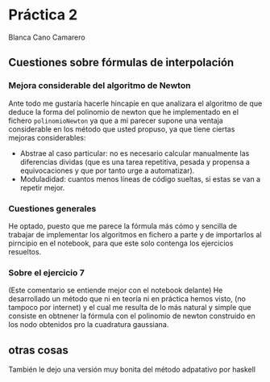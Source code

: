 # Práctica 2

Blanca Cano Camarero

## Cuestiones sobre fórmulas de interpolación

### Mejora considerable del algoritmo de Newton

Ante todo me gustaría hacerle hincapíe en que analizara el algoritmo de
que deduce la forma del polinomio de newton que he implementado en el fichero
`polinomioNewton` ya que a mi parecer supone una ventaja considerable en
los método que usted propuso, ya que tiene ciertas mejoras considerables:

- Abstrae al caso particular: no es necesario calcular manualmente las diferencias dividas (que es una tarea repetitiva, pesada y  propensa a equivocaciones y que por tanto urge a automatizar).
- Moduladidad: cuantos menos líneas de código sueltas, si estas se van a repetir mejor.

### Cuestiones generales

He optado, puesto que me parece la fórmula más cómo y sencilla de trabajar de implementar los algoritmos en fichero a parte y de importarlos al pirncipio en
el notebook, para que este solo contenga los ejercicios resueltos.

### Sobre el ejercicio 7
(Este comentario se entiende mejor con el notebook delante)
He desarrollado un método que ni en teoría ni en práctica hemos visto, (no tampoco por internet)
y el cual me resulta de lo más natural y simple que consiste en obtnener la fórmula con el polinomio de newton construido en los nodo obtenidos pro la
cuadratura gaussiana. 

## otras cosas
También le dejo una versión muy bonita del método adpatativo por haskell
